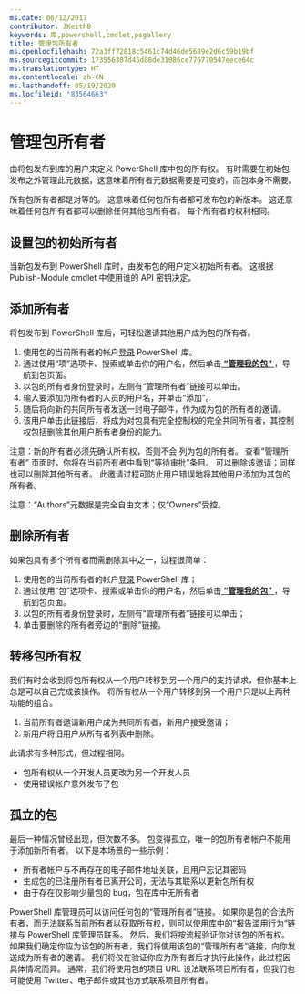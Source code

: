 ```yaml
---
ms.date: 06/12/2017
contributor: JKeithB
keywords: 库,powershell,cmdlet,psgallery
title: 管理包所有者
ms.openlocfilehash: 72a3ff72818c5461c74d46de5689e2d6c59b19bf
ms.sourcegitcommit: 173556307d45d88de31086ce776770547eece64c
ms.translationtype: HT
ms.contentlocale: zh-CN
ms.lasthandoff: 05/19/2020
ms.locfileid: "83564663"
---
```

# <a name="managing-package-owners"></a>管理包所有者

由将包发布到库的用户来定义 PowerShell 库中包的所有权。
有时需要在初始包发布之外管理此元数据，这意味着所有者元数据需要是可变的，而包本身不需要。

所有包所有者都是对等的。
这意味着任何包所有者都可发布包的新版本。 这还意味着任何包所有者都可以删除任何其他包所有者。
每个所有者的权利相同。

## <a name="setting-a-packages-initial-owner"></a>设置包的初始所有者

当新包发布到 PowerShell 库时，由发布包的用户定义初始所有者。 这根据 Publish-Module cmdlet 中使用谁的 API 密钥决定。

## <a name="adding-owners"></a>添加所有者

将包发布到 PowerShell 库后，可轻松邀请其他用户成为包的所有者。

1. 使用包的当前所有者的帐户[登录](https://powershellgallery.com/users/account/LogOn) PowerShell 库。
2. 通过使用“项”选项卡、搜索或单击你的用户名，然后单击[ **“管理我的包”** ](https://www.powershellgallery.com/account/Packages)，导航到包页面。
3. 以包的所有者身份登录时，左侧有“管理所有者”链接可以单击。
4. 输入要添加为所有者的人员的用户名，并单击“添加”。
5. 随后将向新的共同所有者发送一封电子邮件，作为成为包的所有者的邀请。
6. 该用户单击此链接后，将成为对包具有完全控制权的完全共同所有者，其控制权包括删除其他用户所有者身份的能力。

 注意：新的所有者必须先确认所有权，否则不会  列为包的所有者。
查看“管理所有者”  页面时，你将在当前所有者中看到“等待审批”条目。
可以删除该邀请；同样也可以删除其他所有者。
此邀请过程可防止用户错误地将其他用户添加为其包的所有者。

注意：“Authors”元数据是完全自由文本；仅“Owners”受控。

## <a name="removing-owners"></a>删除所有者

如果包具有多个所有者而需删除其中之一，过程很简单：

1. 使用包的当前所有者的帐户[登录](https://powershellgallery.com/users/account/LogOn) PowerShell 库；
2. 通过使用“包”选项卡、搜索或单击你的用户名，然后单击[ **“管理我的包”** ](https://www.powershellgallery.com/account/Packages)，导航到包页面。
3. 以包的所有者身份登录时，左侧有“管理所有者”链接可以单击；
4. 单击要删除的所有者旁边的“删除”链接。

## <a name="transferring-package-ownership"></a>转移包所有权

我们有时会收到将包所有权从一个用户转移到另一个用户的支持请求，但你基本上总是可以自己完成该操作。
将所有权从一个用户转移到另一个用户只是以上两种功能的组合。

1. 当前所有者邀请新用户成为共同所有者，新用户接受邀请；
2. 新用户将旧用户从所有者列表中删除。

此请求有多种形式，但过程相同。

- 包所有权从一个开发人员更改为另一个开发人员
- 使用错误帐户意外发布了包

## <a name="orphaned-packages"></a>孤立的包

最后一种情况曾经出现，但次数不多。
包变得孤立，唯一的包所有者帐户不能用于添加新所有者。
以下是本场景的一些示例：

- 所有者帐户与不再存在的电子邮件地址关联，且用户忘记其密码
- 生成包的已注册所有者已离开公司，无法与其联系以更新包所有权
- 由于存在仅影响少量包的 bug，包在库中无所有者

PowerShell 库管理员可以访问任何包的“管理所有者”链接。
如果你是包的合法所有者，而无法联系当前所有者以获取所有权，则可以使用库中的“报告滥用行为”链接与 PowerShell 库管理员联系。
然后，我们将按流程验证你对该包的所有权。
如果我们确定你应为该包的所有者，我们将使用该包的“管理所有者”链接，向你发送成为所有者的邀请。
我们将仅在验证你应为所有者后才执行此操作，此过程因具体情况而异。
通常，我们将使用包的项目 URL 设法联系项目所有者，但我们也可能使用 Twitter、电子邮件或其他方式联系项目所有者。
